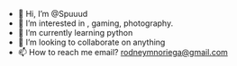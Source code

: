 - 👋 Hi, I’m @Spuuud
- 👀 I’m interested in , gaming, photography.
- 🌱 I’m currently learning python
- 💞️ I’m looking to collaborate on anything
- 📫 How to reach me email? rodneymnoriega@gmail.com

<!---
Spuuud/Spuuud is a ✨ special ✨ repository because its `README.md` (this file) appears on your GitHub profile.
You can click the Preview link to take a look at your changes.
--->
